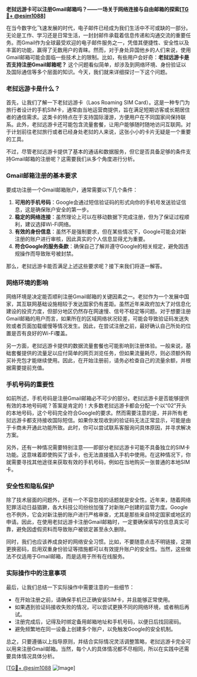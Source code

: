 **老挝远游卡可以注册Gmail邮箱吗？——一场关于网络连接与自由邮箱的探索[[TG💪+ @esim1088](https://t.me/s/esim1088)]**

在当今数字化飞速发展的时代，电子邮件已经成为我们生活中不可或缺的一部分。无论是工作、学习还是日常生活，一封封邮件承载着信息传递和沟通交流的重要任务。而Gmail作为全球最受欢迎的电子邮件服务之一，凭借其便捷性、安全性以及丰富的功能，赢得了无数用户的青睐。然而，对于身处异国他乡的人们来说，使用Gmail邮箱可能会面临一些技术上的限制。比如，有些用户会好奇：**老挝远游卡是否支持注册Gmail邮箱呢？** 这个问题看似简单，却涉及到网络环境、身份验证以及国际通信等多个层面的知识。今天，我们就来详细探讨一下这个问题。

### 老挝远游卡是什么？

首先，让我们了解一下老挝远游卡（Laos Roaming SIM Card）。这是一种专门为旅行者设计的手机SIM卡，通常由当地运营商提供，旨在满足短期访客或长期居住者的通信需求。这类卡的特点在于支持国际漫游，方便用户在不同国家间保持联系。此外，老挝远游卡还可能包含流量套餐，让用户能够随时随地访问互联网。对于计划前往老挝旅行或者已经身处老挝的人来说，这张小小的卡片无疑是一个重要的工具。

不过，尽管老挝远游卡提供了基本的通话和数据服务，但它是否具备足够的条件支持Gmail邮箱的注册呢？这需要我们从多个角度进行分析。

### Gmail邮箱注册的基本要求

要成功注册一个Gmail邮箱账户，通常需要以下几个条件：

1. **可用的手机号码**：Google会通过短信验证码的形式向你的手机号发送验证信息，这是确保账户安全的第一步。
2. **稳定的网络连接**：虽然理论上可以在移动数据下完成注册，但为了保证过程顺利，建议选择Wi-Fi网络。
3. **有效的身份信息**：虽然不是强制要求，但在某些情况下，Google可能会对新注册的账户进行审核，因此真实的个人信息显得尤为重要。
4. **符合Google的服务条款**：确保自己了解并遵守Google的相关规定，避免因违规操作而导致账号被封禁。

那么，老挝远游卡能否满足上述这些要求呢？接下来我们将逐一解答。

### 网络环境的影响

网络环境是决定能否顺利注册Gmail邮箱的关键因素之一。老挝作为一个发展中国家，其互联网基础设施相较于发达国家仍有差距。虽然近年来政府加大了对信息化建设的投资力度，但部分地区仍然存在网速慢、信号不稳定等问题。对于想要注册Gmail邮箱的用户而言，如果所在的区域网络状况较差，可能会导致验证码发送失败或者页面加载缓慢等情况发生。因此，在尝试注册之前，最好确认自己所处的位置是否有良好的Wi-Fi覆盖。

另一方面，老挝远游卡提供的数据流量套餐也可能影响到注册体验。一般来说，基础套餐提供的流量足以应付简单的网页浏览任务，但如果流量耗尽，则必须额外购买补充包才能继续使用。因此，在开始注册前，请务必检查自己的流量余额，并根据需要提前充值。

### 手机号码的重要性

如前所述，手机号码是注册Gmail邮箱必不可少的部分。老挝远游卡是否能够提供有效的本地号码呢？答案是肯定的！大多数老挝远游卡都会分配一个以“02”开头的本地号码，这个号码完全符合Google的要求。然而需要注意的是，并非所有老挝远游卡都支持接收国际短信。如果你发现收到的验证码无法正常显示，可能是由于卡商未开通此功能所致。此时，你可以尝试联系客服询问具体原因，并寻求解决方案。

另外，还有一种情况需要特别注意——即部分老挝远游卡可能不具备独立的SIM卡功能。这意味着即使购买了该卡，也无法直接插入手机中使用。在这种情况下，你就需要寻找其他途径来获取有效的手机号码，例如在当地购买一张普通的本地SIM卡。

### 安全性和隐私保护

除了技术层面的问题外，还有一个不容忽视的话题就是安全性。近年来，随着网络犯罪活动日益猖獗，各大科技公司纷纷加强了对新账户创建的监管力度。Google也不例外，它会对新注册的账户进行严格审查，尤其是那些来自特定国家或地区的申请。因此，在使用老挝远游卡注册Gmail邮箱时，一定要确保填写的信息真实可靠，避免因虚假资料而导致账户被锁定甚至永久删除。

同时，我们也应该养成良好的网络安全习惯。比如，不要随意点击不明链接，定期更换密码，启用双重身份验证等措施都可以有效提升账户的安全性。当然，这些做法不仅适用于Gmail邮箱，而是适用于所有在线服务。

### 实际操作中的注意事项

最后，让我们总结一下实际操作中需要注意的一些细节：

- 在开始注册之前，请确保手机已正确安装SIM卡，并且能够正常使用。
- 如果遇到验证码接收失败的情况，可以尝试更换不同的网络环境，或者稍后再试。
- 注册完成后，记得及时绑定备用邮箱地址和手机号码，以便日后找回密码。
- 避免频繁地在同一设备上创建多个账户，以免触发Google的安全机制。

总之，只要遵循以上指导原则，并结合实际情况灵活调整策略，老挝远游卡完全可以用来注册Gmail邮箱。当然，每个人的具体情况都不尽相同，所以在实践中还需要具体情况具体分析。

[[TG💪+ @esim1088](https://t.me/s/esim1088) ![Image](https://i.postimg.cc/4NQfJmqS/Snipaste-2025-05-13-00-14-12.png)]